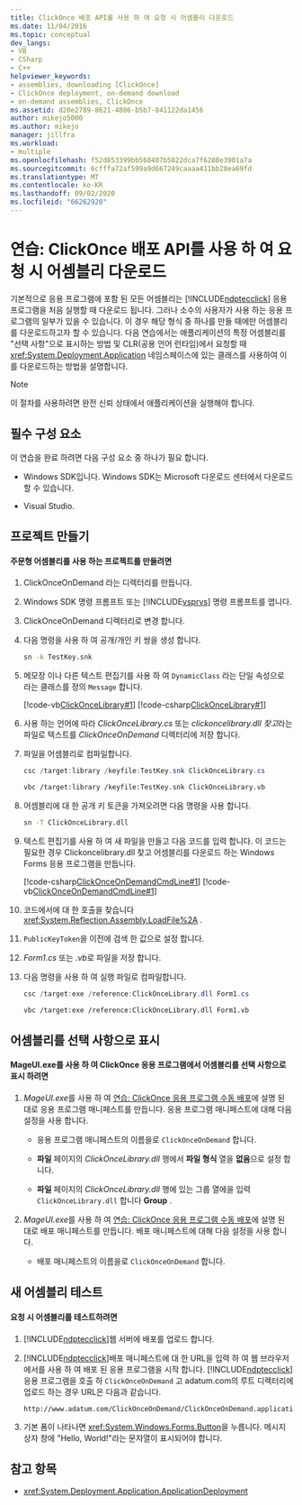 ```yaml
---
title: ClickOnce 배포 API를 사용 하 여 요청 시 어셈블리 다운로드
ms.date: 11/04/2016
ms.topic: conceptual
dev_langs:
- VB
- CSharp
- C++
helpviewer_keywords:
- assemblies, downloading [ClickOnce]
- ClickOnce deployment, on-demand download
- on-demand assemblies, ClickOnce
ms.assetid: d20e2789-8621-4806-b5b7-841122da1456
author: mikejo5000
ms.author: mikejo
manager: jillfra
ms.workload:
- multiple
ms.openlocfilehash: f52d853399bb568407b5022dca7f6288e3901a7a
ms.sourcegitcommit: 6cfffa72af599a9d667249caaaa411bb28ea69fd
ms.translationtype: MT
ms.contentlocale: ko-KR
ms.lasthandoff: 09/02/2020
ms.locfileid: "66262920"
---
```

# <a name="walkthrough-download-assemblies-on-demand-with-the-clickonce-deployment-api"></a>연습: ClickOnce 배포 API를 사용 하 여 요청 시 어셈블리 다운로드
기본적으로 응용 프로그램에 포함 된 모든 어셈블리는 [!INCLUDE[ndptecclick](../deployment/includes/ndptecclick_md.md)] 응용 프로그램을 처음 실행할 때 다운로드 됩니다. 그러나 소수의 사용자가 사용 하는 응용 프로그램의 일부가 있을 수 있습니다. 이 경우 해당 형식 중 하나를 만들 때에만 어셈블리를 다운로드하고자 할 수 있습니다. 다음 연습에서는 애플리케이션의 특정 어셈블리를 "선택 사항"으로 표시하는 방법 및 CLR(공용 언어 런타임)에서 요청할 때 <xref:System.Deployment.Application> 네임스페이스에 있는 클래스를 사용하여 이를 다운로드하는 방법을 설명합니다.

> [!NOTE]
> 이 절차를 사용하려면 완전 신뢰 상태에서 애플리케이션을 실행해야 합니다.

## <a name="prerequisites"></a>필수 구성 요소
 이 연습을 완료 하려면 다음 구성 요소 중 하나가 필요 합니다.

- Windows SDK입니다. Windows SDK는 Microsoft 다운로드 센터에서 다운로드할 수 있습니다.

- Visual Studio.

## <a name="create-the-projects"></a>프로젝트 만들기

#### <a name="to-create-a-project-that-uses-an-on-demand-assembly"></a>주문형 어셈블리를 사용 하는 프로젝트를 만들려면

1. ClickOnceOnDemand 라는 디렉터리를 만듭니다.

2. Windows SDK 명령 프롬프트 또는 [!INCLUDE[vsprvs](../code-quality/includes/vsprvs_md.md)] 명령 프롬프트를 엽니다.

3. ClickOnceOnDemand 디렉터리로 변경 합니다.

4. 다음 명령을 사용 하 여 공개/개인 키 쌍을 생성 합니다.

   ```cmd
   sn -k TestKey.snk
   ```

5. 메모장 이나 다른 텍스트 편집기를 사용 하 여 `DynamicClass` 라는 단일 속성으로 라는 클래스를 정의 `Message` 합니다.

    [!code-vb[ClickOnceLibrary#1](../deployment/codesnippet/VisualBasic/walkthrough-downloading-assemblies-on-demand-with-the-clickonce-deployment-api_1.vb)]
    [!code-csharp[ClickOnceLibrary#1](../deployment/codesnippet/CSharp/walkthrough-downloading-assemblies-on-demand-with-the-clickonce-deployment-api_1.cs)]

6. 사용 하는 언어에 따라 *ClickOnceLibrary.cs* 또는 *clickoncelibrary.dll 찾고*라는 파일로 텍스트를 *ClickOnceOnDemand* 디렉터리에 저장 합니다.

7. 파일을 어셈블리로 컴파일합니다.

   ```csharp
   csc /target:library /keyfile:TestKey.snk ClickOnceLibrary.cs
   ```

   ```vb
   vbc /target:library /keyfile:TestKey.snk ClickOnceLibrary.vb
   ```

8. 어셈블리에 대 한 공개 키 토큰을 가져오려면 다음 명령을 사용 합니다.

   ```cmd
   sn -T ClickOnceLibrary.dll
   ```

9. 텍스트 편집기를 사용 하 여 새 파일을 만들고 다음 코드를 입력 합니다. 이 코드는 필요한 경우 Clickoncelibrary.dll 찾고 어셈블리를 다운로드 하는 Windows Forms 응용 프로그램을 만듭니다.

     [!code-csharp[ClickOnceOnDemandCmdLine#1](../deployment/codesnippet/CSharp/walkthrough-downloading-assemblies-on-demand-with-the-clickonce-deployment-api_2.cs)]
     [!code-vb[ClickOnceOnDemandCmdLine#1](../deployment/codesnippet/VisualBasic/walkthrough-downloading-assemblies-on-demand-with-the-clickonce-deployment-api_2.vb)]

10. 코드에서에 대 한 호출을 찾습니다 <xref:System.Reflection.Assembly.LoadFile%2A> .

11. `PublicKeyToken`을 이전에 검색 한 값으로 설정 합니다.

12. *Form1.cs* 또는 *.vb*로 파일을 저장 합니다.

13. 다음 명령을 사용 하 여 실행 파일로 컴파일합니다.

    ```csharp
    csc /target:exe /reference:ClickOnceLibrary.dll Form1.cs
    ```

    ```vb
    vbc /target:exe /reference:ClickOnceLibrary.dll Form1.vb
    ```

## <a name="mark-assemblies-as-optional"></a>어셈블리를 선택 사항으로 표시

#### <a name="to-mark-assemblies-as-optional-in-your-clickonce-application-by-using-mageuiexe"></a>MageUI.exe를 사용 하 여 ClickOnce 응용 프로그램에서 어셈블리를 선택 사항으로 표시 하려면

1. *MageUI.exe*를 사용 하 여 [연습: ClickOnce 응용 프로그램 수동 배포](../deployment/walkthrough-manually-deploying-a-clickonce-application.md)에 설명 된 대로 응용 프로그램 매니페스트를 만듭니다. 응용 프로그램 매니페스트에 대해 다음 설정을 사용 합니다.

    - 응용 프로그램 매니페스트의 이름을로 `ClickOnceOnDemand` 합니다.

    - **파일** 페이지의 *ClickOnceLibrary.dll* 행에서 **파일 형식** 열을 **없음**으로 설정 합니다.

    - **파일** 페이지의 *ClickOnceLibrary.dll* 행에 있는 그룹 열에을 입력 `ClickOnceLibrary.dll` 합니다 **Group** .

2. *MageUI.exe*를 사용 하 여 [연습: ClickOnce 응용 프로그램 수동 배포](../deployment/walkthrough-manually-deploying-a-clickonce-application.md)에 설명 된 대로 배포 매니페스트를 만듭니다. 배포 매니페스트에 대해 다음 설정을 사용 합니다.

    - 배포 매니페스트의 이름을로 `ClickOnceOnDemand` 합니다.

## <a name="testing-the-new-assembly"></a>새 어셈블리 테스트

#### <a name="to-test-your-on-demand-assembly"></a>요청 시 어셈블리를 테스트하려면

1. [!INCLUDE[ndptecclick](../deployment/includes/ndptecclick_md.md)]웹 서버에 배포를 업로드 합니다.

2. [!INCLUDE[ndptecclick](../deployment/includes/ndptecclick_md.md)]배포 매니페스트에 대 한 URL을 입력 하 여 웹 브라우저에서를 사용 하 여 배포 된 응용 프로그램을 시작 합니다. [!INCLUDE[ndptecclick](../deployment/includes/ndptecclick_md.md)]응용 프로그램을 호출 하 `ClickOnceOnDemand` 고 adatum.com의 루트 디렉터리에 업로드 하는 경우 URL은 다음과 같습니다.

   ```
   http://www.adatum.com/ClickOnceOnDemand/ClickOnceOnDemand.application
   ```

3. 기본 폼이 나타나면 <xref:System.Windows.Forms.Button>을 누릅니다. 메시지 상자 창에 "Hello, World!"라는 문자열이 표시되어야 합니다.

## <a name="see-also"></a>참고 항목
- <xref:System.Deployment.Application.ApplicationDeployment>